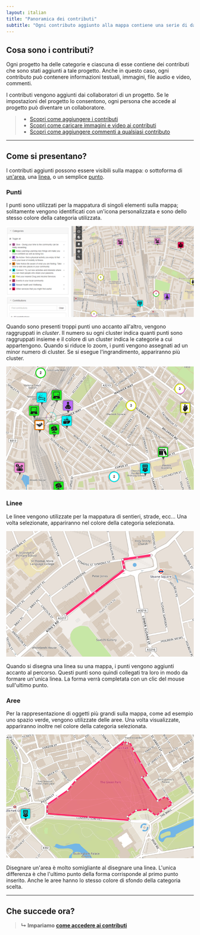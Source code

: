 ```yaml
---
layout: italian
title: "Panoramica dei contributi"
subtitle: "Ogni contributo aggiunto alla mappa contiene una serie di dati: informazioni testuali, file multimediali e commenti."
---
```


## Cosa sono i contributi?

Ogni progetto ha delle categorie e ciascuna di esse contiene dei contributi che sono stati aggiunti a tale progetto. Anche in questo caso, ogni contributo può contenere informazioni testuali, immagini, file audio e video, commenti.

I contributi vengono aggiunti dai collaboratori di un progetto. Se le impostazioni del progetto lo consentono, ogni persona che accede al progetto può diventare un collaboratore.

> * [Scopri come aggiungere i contributi](add-new-contribution.html)
> * [Scopri come caricare immagini e video ai contributi](upload-media-files.html)
> * [Scopri come aggiungere commenti a qualsiasi contributo](add-comments.html)

---

## Come si presentano?

I contributi aggiunti possono essere visibili sulla mappa: o sottoforma di [un'area](#aree), una [linea](#linee), o un semplice [punto](#punti).

### Punti

I punti sono utilizzati per la mappatura di singoli elementi sulla mappa; solitamente vengono identificati con un'icona personalizzata e sono dello stesso colore della categoria utilizzata.

![Mappa generale](/images/en/overview-map.png)

Quando sono presenti troppi punti uno accanto all'altro, vengono raggruppati in *cluster*. Il numero su ogni cluster indica quanti punti sono raggruppati insieme e il colore di un cluster indica le categorie a cui appartengono. Quando si riduce lo zoom, i punti vengono assegnati ad un minor numero di cluster. Se si esegue l'ingrandimento, appariranno più cluster.

![Mappa dei cluster](/images/en/map-cluster.png)

### Linee

Le linee vengono utilizzate per la mappatura di sentieri, strade, ecc... Una volta selezionate, appariranno nel colore della categoria selezionata.

![Disegna una linea](/images/en/draw-a-line.png)

Quando si disegna una linea su una mappa, i punti vengono aggiunti accanto al percorso. Questi punti sono quindi collegati tra loro in modo da formare un'unica linea. La forma verrà completata con un clic del mouse sull'ultimo punto.

### Aree

Per la rappresentazione di oggetti più grandi sulla mappa, come ad esempio uno spazio verde, vengono utilizzate delle aree. Una volta visualizzate, appariranno inoltre nel colore della categoria selezionata.

![Disegna un'area](/images/en/draw-an-area.png)

Disegnare un'area è molto somigliante al disegnare una linea. L'unica differenza è che l'ultimo punto della forma corrisponde al primo punto inserito. Anche le aree hanno lo stesso colore di sfondo della categoria scelta.

---

## Che succede ora?

> **&#8627; Impariamo** [**come accedere ai contributi**](access-contributions.html)
